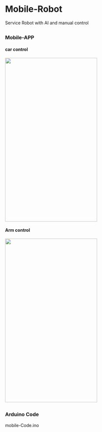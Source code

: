 # Mobile-Robot
Service Robot with AI and manual control
##
### Mobile-APP
#### car control
<img src="https://user-images.githubusercontent.com/52350704/214926533-3e154dce-b866-44d8-8103-4e35d6ff665c.jpg" width="300" height="530">

#### Arm control
<img src="https://user-images.githubusercontent.com/52350704/214926567-7d1d6911-a563-40ec-a06a-15c9a7ba6efa.jpg" width="300" height="530">

##
### Arduino Code 
mobile-Code.ino
